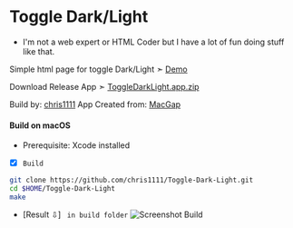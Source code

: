 # Toggle Dark/Light
- I'm not a web expert or HTML Coder but I have a lot of fun doing stuff like that.

Simple html page for toggle Dark/Light ➣ [Demo](https://chris1111.github.io/Toggle-Dark-Light/)

Download Release App ➣ [ToggleDarkLight.app.zip](https://github.com/chris1111/Toggle-Dark-Light/releases/tag/V2)

Build by: [chris1111](https://github.com/chris1111/)
App Created from: [MacGap](https://macgapproject.github.io/)

#### Build on macOS
- Prerequisite: Xcode installed

- [x] `Build`
```bash
git clone https://github.com/chris1111/Toggle-Dark-Light.git
cd $HOME/Toggle-Dark-Light
make
```

- [Result ⇩] ` in build folder`
![Screenshot Build](https://user-images.githubusercontent.com/6248794/226109705-06dd9da8-6b86-47fe-bd57-39f84889f268.png)
